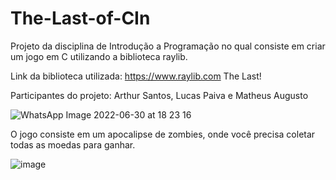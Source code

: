 # The-Last-of-CIn

Projeto da disciplina de Introdução a Programação no qual consiste em criar um jogo em C utilizando a biblioteca raylib.

Link da biblioteca utilizada: https://www.raylib.com The Last!

Participantes do projeto: Arthur Santos, Lucas Paiva e Matheus Augusto


![WhatsApp Image 2022-06-30 at 18 23 16](https://user-images.githubusercontent.com/84881858/176781556-dbe2b6ca-f377-4c8d-82f6-5e224f682ea8.jpeg)

O jogo consiste em um apocalipse de zombies, onde você precisa coletar todas as moedas para ganhar. 

![image](https://user-images.githubusercontent.com/84881858/176781703-4ed5037c-5924-4c6f-93f0-d23aa72344c5.png)
